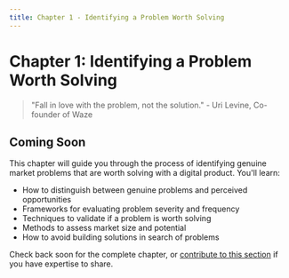```yaml
---
title: Chapter 1 - Identifying a Problem Worth Solving
---
```


# Chapter 1: Identifying a Problem Worth Solving

> "Fall in love with the problem, not the solution." - Uri Levine, Co-founder of Waze

## Coming Soon

This chapter will guide you through the process of identifying genuine market problems that are worth solving with a digital product. You'll learn:

- How to distinguish between genuine problems and perceived opportunities
- Frameworks for evaluating problem severity and frequency
- Techniques to validate if a problem is worth solving
- Methods to assess market size and potential
- How to avoid building solutions in search of problems

Check back soon for the complete chapter, or [contribute to this section](/contribute) if you have expertise to share. 